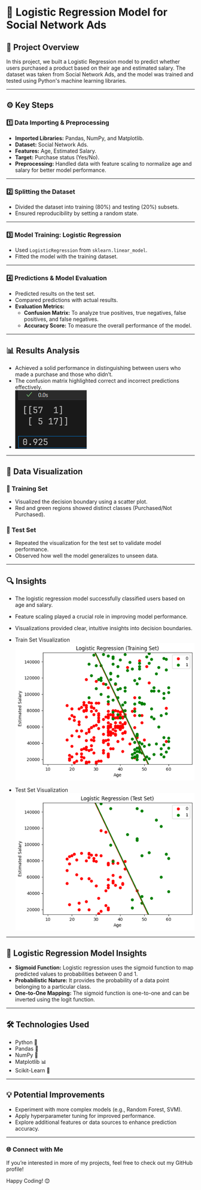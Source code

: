 # 🚀 Logistic Regression Model for Social Network Ads

## 📖 Project Overview
In this project, we built a Logistic Regression model to predict whether users purchased a product based on their age and estimated salary. The dataset was taken from Social Network Ads, and the model was trained and tested using Python's machine learning libraries.

---

## ⚙️ Key Steps

### 1️⃣ Data Importing & Preprocessing
- **Imported Libraries:** Pandas, NumPy, and Matplotlib.
- **Dataset:** Social Network Ads.
- **Features:** Age, Estimated Salary.
- **Target:** Purchase status (Yes/No).
- **Preprocessing:** Handled data with feature scaling to normalize age and salary for better model performance.

---

### 2️⃣ Splitting the Dataset
- Divided the dataset into training (80%) and testing (20%) subsets.
- Ensured reproducibility by setting a random state.

---

### 3️⃣ Model Training: Logistic Regression
- Used `LogisticRegression` from `sklearn.linear_model`.
- Fitted the model with the training dataset.

---

### 4️⃣ Predictions & Model Evaluation
- Predicted results on the test set.
- Compared predictions with actual results.
- **Evaluation Metrics:**
  - **Confusion Matrix:** To analyze true positives, true negatives, false positives, and false negatives.
  - **Accuracy Score:** To measure the overall performance of the model.
---

## 📊 Results Analysis
- Achieved a solid performance in distinguishing between users who made a purchase and those who didn’t.
- The confusion matrix highlighted correct and incorrect predictions effectively.
- ![alt text](https://github.com/tanveerj5/Logistic-Regression-Model-for-Social-Network-Ads/blob/main/Accuracy.png)
---

## 🎨 Data Visualization
### 🧠 Training Set
- Visualized the decision boundary using a scatter plot.
- Red and green regions showed distinct classes (Purchased/Not Purchased).

### 🧪 Test Set
- Repeated the visualization for the test set to validate model performance.
- Observed how well the model generalizes to unseen data.

---

## 🔍 Insights
- The logistic regression model successfully classified users based on age and salary.
- Feature scaling played a crucial role in improving model performance.
- Visualizations provided clear, intuitive insights into decision boundaries.

- Train Set Visualization
  ![alt text](https://github.com/tanveerj5/Logistic-Regression-Model-for-Social-Network-Ads/blob/main/output%20train.png)
 
- Test Set Visualization
  ![alt text](https://github.com/tanveerj5/Logistic-Regression-Model-for-Social-Network-Ads/blob/main/output%20test.png)
---

## 🤖 Logistic Regression Model Insights
- **Sigmoid Function:** Logistic regression uses the sigmoid function to map predicted values to probabilities between 0 and 1.
- **Probabilistic Nature:** It provides the probability of a data point belonging to a particular class.
- **One-to-One Mapping:** The sigmoid function is one-to-one and can be inverted using the logit function.

---

## 🛠️ Technologies Used
- Python 🐍
- Pandas 📑
- NumPy 🔢
- Matplotlib 📊
- Scikit-Learn 🤖

---

## 💡 Potential Improvements
- Experiment with more complex models (e.g., Random Forest, SVM).
- Apply hyperparameter tuning for improved performance.
- Explore additional features or data sources to enhance prediction accuracy.

---

### 🌐 Connect with Me
If you’re interested in more of my projects, feel free to check out my GitHub profile!

Happy Coding! 😊

